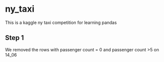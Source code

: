 # ny_taxi
This is a kaggle ny taxi competition for learning pandas
## Step 1 
We removed the rows with passenger count = 0 and passenger count >5 on 14_06

